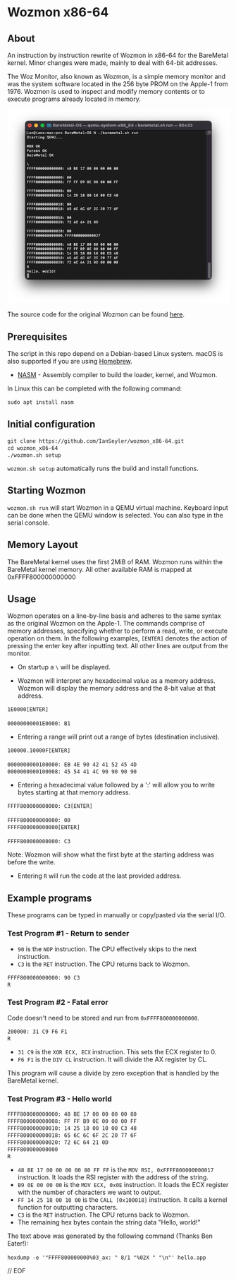 # Wozmon x86-64


## About

An instruction by instruction rewrite of Wozmon in x86-64 for the BareMetal kernel. Minor changes were made, mainly to deal with 64-bit addresses.

The Woz Monitor, also known as Wozmon, is a simple memory monitor and was the system software located in the 256 byte PROM on the Apple-1 from 1976. Wozmon is used to inspect and modify memory contents or to execute programs already located in memory.

<p align="center">
	<img src="img/ScreenShot.png"></img>
</p>

The source code for the original Wozmon can be found [here](https://github.com/jefftranter/6502/blob/master/asm/wozmon/wozmon.s).


## Prerequisites

The script in this repo depend on a Debian-based Linux system. macOS is also supported if you are using [Homebrew](https://brew.sh).

- [NASM](https://nasm.us) - Assembly compiler to build the loader, kernel, and Wozmon.

In Linux this can be completed with the following command:

	sudo apt install nasm


## Initial configuration
	
	git clone https://github.com/IanSeyler/wozmon_x86-64.git
	cd wozmon_x86-64
	./wozmon.sh setup
	
`wozmon.sh setup` automatically runs the build and install functions.


## Starting Wozmon

`wozmon.sh run` will start Wozmon in a QEMU virtual machine. Keyboard input can be done when the QEMU window is selected. You can also type in the serial console.


## Memory Layout

The BareMetal kernel uses the first 2MiB of RAM. Wozmon runs within the BareMetal kernel memory. All other available RAM is mapped at 0xFFFF800000000000


## Usage

Wozmon operates on a line-by-line basis and adheres to the same syntax as the original Wozmon on the Apple-1. The commands comprise of memory addresses, specifying whether to perform a read, write, or execute operation on them. In the following examples, `[ENTER]` denotes the action of pressing the enter key after inputting text. All other lines are output from the monitor.

* On startup a `\` will be displayed.

* Wozmon will interpret any hexadecimal value as a memory address. Wozmon will display the memory address and the 8-bit value at that address.

```
1E0000[ENTER]

00000000001E0000: B1
```

* Entering a range will print out a range of bytes (destination inclusive).

```
100000.10000F[ENTER]

0000000000100000: EB 4E 90 42 41 52 45 4D
0000000000100008: 45 54 41 4C 90 90 90 90
```

* Entering a hexadecimal value followed by a ':' will allow you to write bytes starting at that memory address.

```
FFFF800000000000: C3[ENTER]

FFFF800000000000: 00
FFFF800000000000[ENTER]

FFFF800000000000: C3
```

Note: Wozmon will show what the first byte at the starting address was before the write.

* Entering `R` will run the code at the last provided address.


## Example programs

These programs can be typed in manually or copy/pasted via the serial I/O.


### Test Program #1 - Return to sender

* `90` is the `NOP` instruction. The CPU effectively skips to the next instruction.
* `C3` is the `RET` instruction. The CPU returns back to Wozmon.

```
FFFF800000000000: 90 C3
R
```


### Test Program #2 - Fatal error

Code doesn't need to be stored and run from `0xFFFF800000000000`.
```
200000: 31 C9 F6 F1
R
```

* `31 C9` is the `XOR ECX, ECX` instruction. This sets the ECX register to 0.
* `F6 F1` is the `DIV CL` instruction. It will divide the AX register by CL.

This program will cause a divide by zero exception that is handled by the BareMetal kernel.


### Test Program #3 - Hello world

```
FFFF800000000000: 48 BE 17 00 00 00 00 80
FFFF800000000008: FF FF B9 0E 00 00 00 FF
FFFF800000000010: 14 25 18 00 10 00 C3 48
FFFF800000000018: 65 6C 6C 6F 2C 20 77 6F
FFFF800000000020: 72 6C 64 21 0D
FFFF800000000000
R
```

* `48 BE 17 00 00 00 00 80 FF FF` is the `MOV RSI, 0xFFFF800000000017` instruction. It loads the RSI register with the address of the string.
* `B9 0E 00 00 00` is the `MOV ECX, 0x0E` instruction. It loads the ECX register with the number of characters we want to output.
* `FF 14 25 18 00 10 00` is the `CALL [0x100018]` instruction. It calls a kernel function for outputting characters.
* `C3` is the `RET` instruction. The CPU returns back to Wozmon.
* The remaining hex bytes contain the string data "Hello, world!"

The text above was generated by the following command (Thanks Ben Eater!):

`hexdump -e '"FFFF800000000%03_ax: " 8/1 "%02X " "\n"' hello.app`

// EOF

